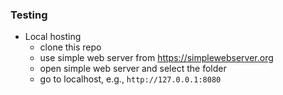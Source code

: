 ### Testing
* Local hosting
    * clone this repo
    * use simple web server from https://simplewebserver.org
    * open simple web server and select the folder
    * go to localhost, e.g., `http://127.0.0.1:8080`
